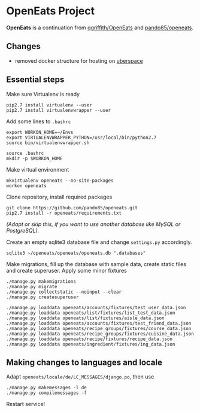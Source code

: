 # OpenEats Project

**OpenEats** is a continuation from [qgriffith/OpenEats](https://github.com/qgriffith/OpenEats) and [pando85/openeats](https://github.com/pando85/openeats).

## Changes
* removed docker structure for hosting on [uberspace](https://uberspace.de)

## Essential steps
Make sure Virtualenv is ready

``` shell
pip2.7 install virtualenv --user
pip2.7 install virtualenvwrapper --user
```

Add some lines to `.bashrc`

``` 
export WORKON_HOME=~/Envs
export VIRTUALENVWRAPPER_PYTHON=/usr/local/bin/python2.7
source bin/virtualenvwrapper.sh
```

``` shell
source .bashrc
mkdir -p $WORKON_HOME
```

Make virtual environment

``` shell
mkvirtualenv openeats --no-site-packages
workon openeats
```

Clone repository, install required packages

``` shell
git clone https://github.com/pando85/openeats.git
pip2.7 install -r openeats/requirements.txt
```

*(Adapt or skip this, if you want to use another database like MySQL or PostgreSQL).*

Create an empty sqlite3 database file and change `settings.py` accordingly.

``` shell
sqlite3 ~/openeats/openeats/openeats.db ".databases"
```

Make migrations, fill up the database with sample data, create static files and create superuser. Apply some minor fixtures

``` shell
./manage.py makemigrations
./manage.py migrate
./manage.py collectstatic --noinput --clear
./manage.py createsuperuser

./manage.py loaddata openeats/accounts/fixtures/test_user_data.json
./manage.py loaddata openeats/list/fixtures/list_test_data.json
./manage.py loaddata openeats/list/fixtures/aisle_data.json  
./manage.py loaddata openeats/accounts/fixtures/test_friend_data.json
./manage.py loaddata openeats/recipe_groups/fixtures/course_data.json
./manage.py loaddata openeats/recipe_groups/fixtures/cuisine_data.json
./manage.py loaddata openeats/recipe/fixtures/recipe_data.json
./manage.py loaddata openeats/ingredient/fixtures/ing_data.json
```

## Making changes to languages and locale
Adapt `openeats/locale/de/LC_MESSAGES/django.po`, then use

``` shell
./manage.py makemessages -l de
./manage.py compilemessages -f
```

Restart service!
